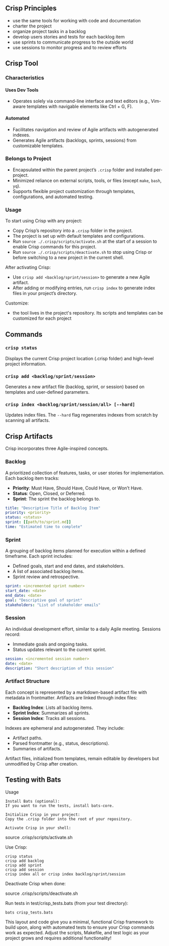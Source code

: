 ## Crisp Principles

- use the same tools for working with code and documentation 
- charter the project
- organize project tasks in a backlog
- develop users stories and tests for each backlog item
- use sprints to communicate progress to the outside world
- use sessions to monitor progress and to review efforts

## Crisp Tool

### Characteristics

#### Uses Dev Tools

- Operates solely via command-line interface and text editors (e.g., Vim-aware templates with navigable elements like Ctrl + G, F).

#### Automated

- Facilitates navigation and review of Agile artifacts with autogenerated indexes.
- Generates Agile artifacts (backlogs, sprints, sessions) from customizable templates.

### Belongs to Project

- Encapsulated within the parent project’s `.crisp` folder and installed per-project.
- Minimized reliance on external scripts, tools, or files (except `make`, `bash`, `yq`).
- Supports flexible project customization through templates, configurations, and automated testing.


### Usage

To start using Crisp with any project:

- Copy Crisp’s repository into a `.crisp` folder in the project.
- The project is set up with default templates and configurations.
- Run `source ./.crisp/scripts/activate.sh` at the start of a session to enable Crisp commands for this project.
- Run `source ./.crisp/scripts/deactivate.sh` to stop using Crisp or before switching to a new project in the current shell.

After activating Crisp:

- Use `crisp add <backlog/sprint/session>` to generate a new Agile artifact.
- After adding or modifying entries, run `crisp index` to generate index files in your project’s directory.

Customize:

- the tool lives in the project's repository. Its scripts and templates can be customized for each project

## Commands

### `crisp status`

Displays the current Crisp project location (.crisp folder) and high-level project information.

### `crisp add <backlog/sprint/session>`

Generates a new artifact file (backlog, sprint, or session) based on templates and user-defined parameters.

### `crisp index <backlog/sprint/session/all> [--hard]`

Updates index files. The `--hard` flag regenerates indexes from scratch by scanning all artifacts.

## Crisp Artifacts

Crisp incorporates three Agile-inspired concepts.

### Backlog

A prioritized collection of features, tasks, or user stories for implementation. Each backlog item tracks:

- **Priority**: Must Have, Should Have, Could Have, or Won’t Have.
- **Status**: Open, Closed, or Deferred.
- **Sprint**: The sprint the backlog belongs to.

```yaml
title: "Descriptive Title of Backlog Item"
priority: <priority>
status: <status>
sprint: [[path/to/sprint.md]]
time: "Estimated time to complete"
```

### Sprint

A grouping of backlog items planned for execution within a defined timeframe. Each sprint includes:

- Defined goals, start and end dates, and stakeholders.
- A list of associated backlog items.
- Sprint review and retrospective.

```yaml
sprint: <incremented sprint number>
start_date: <date>
end_date: <date>
goal: "Descriptive goal of sprint"
stakeholders: "List of stakeholder emails"
```

### Session

An individual development effort, similar to a daily Agile meeting. Sessions record:

- Immediate goals and ongoing tasks.
- Status updates relevant to the current sprint.

```yaml
session: <incremented session number>
date: <date>
description: "Short description of this session"
```

### Artifact Structure

Each concept is represented by a markdown-based artifact file with metadata in frontmatter.
Artifacts are linked through index files:

- **Backlog Index**: Lists all backlog items.
- **Sprint Index**: Summarizes all sprints.
- **Session Index**: Tracks all sessions.

Indexes are ephemeral and autogenerated. They include:

- Artifact paths.
- Parsed frontmatter (e.g., status, descriptions).
- Summaries of artifacts.

Artifact files, initialized from templates, remain editable by developers but unmodified by Crisp after creation.

## Testing with Bats

Usage

    Install Bats (optional):
    If you want to run the tests, install bats-core.

    Initialize Crisp in your project:
    Copy the .crisp folder into the root of your repository.

    Activate Crisp in your shell:

source .crisp/scripts/activate.sh

Use Crisp:

    crisp status
    crisp add backlog
    crisp add sprint
    crisp add session
    crisp index all or crisp index backlog/sprint/session

Deactivate Crisp when done:

source .crisp/scripts/deactivate.sh

Run tests in test/crisp_tests.bats (from your test directory):

    bats crisp_tests.bats

This layout and code give you a minimal, functional Crisp framework to build upon, along with automated tests to ensure your Crisp commands work as expected. Adjust the scripts, Makefile, and test logic as your project grows and requires additional functionality!

